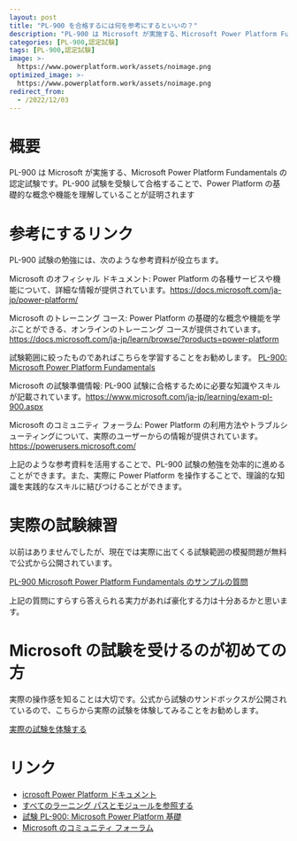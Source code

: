 ```yaml
---
layout: post
title: "PL-900 を合格するには何を参考にするといいの？"
description: "PL-900 は Microsoft が実施する、Microsoft Power Platform Fundamentals の認定試験です。PL-900 試験を受験して合格することで、Power Platform の基礎的な概念や機能を理解していることが証明されます"
categories: [PL-900,認定試験]
tags: [PL-900,認定試験]
image: >-
  https://www.powerplatform.work/assets/noimage.png
optimized_image: >-
  https://www.powerplatform.work/assets/noimage.png
redirect_from:
  - /2022/12/03
---
```



#  概要

PL-900 は Microsoft が実施する、Microsoft Power Platform Fundamentals の認定試験です。PL-900 試験を受験して合格することで、Power Platform の基礎的な概念や機能を理解していることが証明されます


# 参考にするリンク

PL-900 試験の勉強には、次のような参考資料が役立ちます。

Microsoft のオフィシャル ドキュメント: Power Platform の各種サービスや機能について、詳細な情報が提供されています。https://docs.microsoft.com/ja-jp/power-platform/

Microsoft のトレーニング コース: Power Platform の基礎的な概念や機能を学ぶことができる、オンラインのトレーニング コースが提供されています。https://docs.microsoft.com/ja-jp/learn/browse/?products=power-platform

試験範囲に絞ったものであればこちらを学習することをお勧めします。
[PL-900: Microsoft Power Platform Fundamentals](https://learn.microsoft.com/ja-jp/training/paths/power-plat-fundamentals/)


Microsoft の試験準備情報: PL-900 試験に合格するために必要な知識やスキルが記載されています。https://www.microsoft.com/ja-jp/learning/exam-pl-900.aspx

Microsoft のコミュニティ フォーラム: Power Platform の利用方法やトラブルシューティングについて、実際のユーザーからの情報が提供されています。https://powerusers.microsoft.com/

上記のような参考資料を活用することで、PL-900 試験の勉強を効率的に進めることができます。また、実際に Power Platform を操作することで、理論的な知識を実践的なスキルに結びつけることができます。

# 実際の試験練習

以前はありませんでしたが、現在では実際に出てくる試験範囲の模擬問題が無料で公式から公開されています。

[PL-900 Microsoft Power Platform Fundamentals のサンプルの質問](https://learn.microsoft.com/ja-jp/certifications/resources/pl-900-sample-questions?azure-portal=true)

上記の質問にすらすら答えられる実力があれば豪化する力は十分あるかと思います。


# Microsoft の試験を受けるのが初めての方

実際の操作感を知ることは大切です。公式から試験のサンドボックスが公開されているので、こちらから実際の試験を体験してみることをお勧めします。

[実際の試験を体験する](https://aka.ms/examdemo)



# リンク


- [icrosoft Power Platform ドキュメント](https://docs.microsoft.com/ja-jp/power-platform/)
- [すべてのラーニング パスとモジュールを参照する](https://learn.microsoft.com/ja-jp/training/browse/?products=power-platform)
- [試験 PL-900: Microsoft Power Platform 基礎](https://learn.microsoft.com/ja-jp/certifications/exams/pl-900?wt.mc_id=learningredirect_certs-web-wwl)
- [Microsoft のコミュニティ フォーラム](https://powerusers.microsoft.com/)

